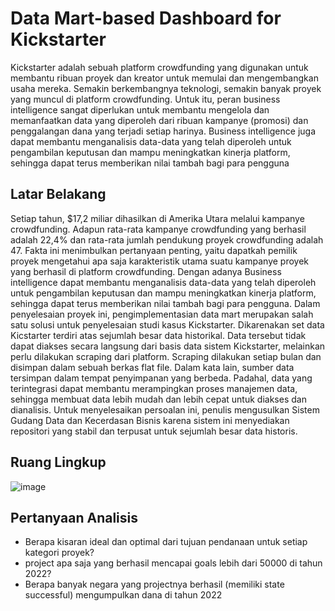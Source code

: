 # Data Mart-based Dashboard for Kickstarter
Kickstarter adalah sebuah platform crowdfunding yang digunakan untuk membantu ribuan proyek dan kreator untuk memulai dan mengembangkan usaha mereka. Semakin berkembangnya teknologi, semakin banyak proyek yang muncul di platform crowdfunding. Untuk itu, peran business intelligence sangat diperlukan untuk membantu mengelola dan memanfaatkan data yang diperoleh dari ribuan kampanye (promosi) dan penggalangan dana yang terjadi setiap harinya. Business intelligence juga dapat membantu menganalisis data-data  yang telah diperoleh untuk pengambilan keputusan dan mampu meningkatkan kinerja platform, sehingga dapat terus memberikan nilai tambah bagi para pengguna

## Latar Belakang
Setiap tahun, $17,2 miliar dihasilkan di Amerika Utara melalui kampanye crowdfunding. Adapun rata-rata kampanye crowdfunding yang berhasil adalah 22,4% dan rata-rata jumlah pendukung proyek crowdfunding adalah 47. Fakta ini menimbulkan pertanyaan penting, yaitu dapatkah pemilik proyek mengetahui apa saja karakteristik utama suatu kampanye proyek yang berhasil di platform crowdfunding. Dengan adanya Business intelligence dapat membantu menganalisis data-data  yang telah diperoleh untuk pengambilan keputusan dan mampu meningkatkan kinerja platform, sehingga dapat terus memberikan nilai tambah bagi para pengguna. Dalam penyelesaian proyek ini, pengimplementasian  data mart merupakan salah satu solusi untuk  penyelesaian studi kasus Kickstarter. Dikarenakan set data Kicstarter terdiri atas sejumlah besar data historikal. Data tersebut tidak dapat diakses secara langsung dari basis data sistem Kickstarter, melainkan perlu dilakukan scraping dari platform. Scraping dilakukan setiap bulan dan disimpan dalam sebuah berkas flat file. Dalam kata lain, sumber data tersimpan dalam tempat penyimpanan yang berbeda. Padahal, data yang terintegrasi dapat membantu merampingkan proses manajemen data, sehingga membuat data lebih mudah dan lebih cepat untuk diakses dan dianalisis. Untuk menyelesaikan persoalan ini, penulis mengusulkan Sistem Gudang Data dan Kecerdasan Bisnis karena sistem ini menyediakan repositori yang stabil dan terpusat untuk sejumlah besar data historis.

## Ruang Lingkup

![image](https://github.com/esrahanamnrg/Kickstarter-Data-Mart-and-Dashboard-Group-03/assets/70991904/9f8642aa-caf8-4b35-a32c-928b653ad1bf)


## Pertanyaan Analisis
- Berapa kisaran ideal dan optimal dari tujuan pendanaan untuk setiap kategori proyek?
- project apa saja yang berhasil mencapai goals lebih dari 50000 di tahun  2022?
- Berapa banyak negara yang projectnya berhasil (memiliki state successful) mengumpulkan dana di tahun 2022

